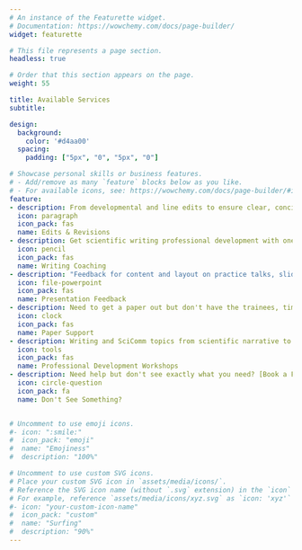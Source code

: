 ```yaml
---
# An instance of the Featurette widget.
# Documentation: https://wowchemy.com/docs/page-builder/
widget: featurette

# This file represents a page section.
headless: true

# Order that this section appears on the page.
weight: 55

title: Available Services
subtitle:

design:
  background:
    color: '#d4aa00'
  spacing:  
    padding: ["5px", "0", "5px", "0"]

# Showcase personal skills or business features.
# - Add/remove as many `feature` blocks below as you like.
# - For available icons, see: https://wowchemy.com/docs/page-builder/#icons
feature:
- description: From developmental and line edits to ensure clear, concise writing to proofreading before submission. [Submit your draft here.](https://www.honeybook.com/widget/alliance_sci_comm_consulting_llc_254619/cf_id/645f1e9ba05e710b1aaeba24)
  icon: paragraph
  icon_pack: fas
  name: Edits & Revisions
- description: Get scientific writing professional development with one-on-one coaching. Great for trainees and ESL writers. <a href='better_writing' >Learn more here.</a>
  icon: pencil
  icon_pack: fas
  name: Writing Coaching
- description: "Feedback for content and layout on practice talks, slides, and posters. [Schedule your presentation practice and consult](https://alliancescicommconsultingllc.hbportal.co/schedule/6459c3b1a0482b31c001e0c0)"
  icon: file-powerpoint
  icon_pack: fas
  name: Presentation Feedback
- description: Need to get a paper out but don't have the trainees, time, or energy to write it? [Let Ada help!](https://www.honeybook.com/widget/alliance_sci_comm_consulting_llc_254619/cf_id/646254775725a801c88dd408)
  icon: clock
  icon_pack: fas
  name: Paper Support
- description: Writing and SciComm topics from scientific narrative to writing a review paper. <a href='webinars' >Learn more here.</a>
  icon: tools
  icon_pack: fas
  name: Professional Development Workshops
- description: Need help but don't see exactly what you need? [Book a FREE consultation](https://alliancescicommconsultingllc.hbportal.co/schedule/645992cc0509310031543389) or [get in touch](https://www.honeybook.com/widget/alliance_sci_comm_consulting_llc_254619/cf_id/646254775725a801c88dd408)!
  icon: circle-question
  icon_pack: fa
  name: Don't See Something?


# Uncomment to use emoji icons.
#- icon: ":smile:"
#  icon_pack: "emoji"
#  name: "Emojiness"
#  description: "100%"  

# Uncomment to use custom SVG icons.
# Place your custom SVG icon in `assets/media/icons/`.
# Reference the SVG icon name (without `.svg` extension) in the `icon` field.
# For example, reference `assets/media/icons/xyz.svg` as `icon: 'xyz'`
#- icon: "your-custom-icon-name"
#  icon_pack: "custom"
#  name: "Surfing"
#  description: "90%"
---
```

